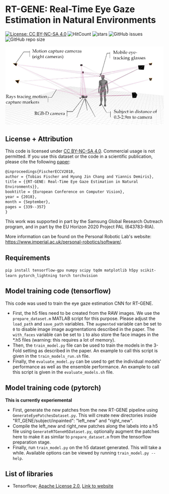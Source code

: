 # RT-GENE: Real-Time Eye Gaze Estimation in Natural Environments
[![License: CC BY-NC-SA 4.0](https://img.shields.io/badge/License-CC%20BY--NC--SA%204.0-lightgrey.svg?style=flat-square)](https://creativecommons.org/licenses/by-nc-sa/4.0/)
![HitCount](http://hits.dwyl.io/Tobias-Fischer/rt_gene.svg)
![stars](https://img.shields.io/github/stars/Tobias-Fischer/rt_gene.svg?style=flat-square)
![GitHub issues](https://img.shields.io/github/issues/Tobias-Fischer/rt_gene.svg?style=flat-square)
![GitHub repo size](https://img.shields.io/github/repo-size/Tobias-Fischer/rt_gene.svg?style=flat-square)

![Dataset Collection Setup](../dataset_collection_setup.jpg)


## License + Attribution
This code is licensed under [CC BY-NC-SA 4.0](https://creativecommons.org/licenses/by-nc-sa/4.0/). Commercial usage is not permitted. If you use this dataset or the code in a scientific publication, please cite the following [paper](http://openaccess.thecvf.com/content_ECCV_2018/html/Tobias_Fischer_RT-GENE_Real-Time_Eye_ECCV_2018_paper.html):

```
@inproceedings{FischerECCV2018,
author = {Tobias Fischer and Hyung Jin Chang and Yiannis Demiris},
title = {{RT-GENE: Real-Time Eye Gaze Estimation in Natural Environments}},
booktitle = {European Conference on Computer Vision},
year = {2018},
month = {September},
pages = {339--357}
}
```

This work was supported in part by the Samsung Global Research Outreach program, and in part by the EU Horizon 2020 Project PAL (643783-RIA).

More information can be found on the Personal Robotic Lab's website: <https://www.imperial.ac.uk/personal-robotics/software/>.

## Requirements
`pip install tensorflow-gpu numpy scipy tqdm matplotlib h5py scikit-learn pytorch_lightning torch torchvision`

## Model training code (tensorflow)
This code was used to train the eye gaze estimation CNN for RT-GENE. 
- First, the h5 files need to be created from the RAW images. We use the `prepare_dataset.m` MATLAB script for this purpose. Please adjust the `load_path` and `save_path` variables. The `augmented` variable can be set to `0` to disable image image augmentations described in the paper. The `with_faces` variable can be set to `1` to also store the face images in the *.h5 files (warning: this requires a lot of memory).
- Then, the `train_model.py` file can be used to train the models in the 3-Fold setting as described in the paper. An example to call this script is given in the `train_models_run.sh` file.
- Finally, the `evaluate_model.py` can be used to get the individual models' performance as well as the ensemble performance. An example to call this script is given in the `evaluate_models.sh` file.

## Model training code (pytorch)
**This is currently experiemental**
- First, generate the new patches from the new RT-GENE pipeline using `GenerateEyePatchesDataset.py`. This will create new directories inside "RT_GENE/subject/inpainted": "left_new" and "right_new".
- Compile the left_new and right_new patches along the labels into a h5 file using `GenerateRTGeneH5Dataset.py`, optionally augment the patches here to make it as similar to `prepare_dataset.m` from the tensorflow preparation stage.
- Finally, run `train_model.py` on the h5 dataset generated. This will take a while. Available options can be viewed by running `train_model.py --help`. 

## List of libraries
- Tensorflow; [Apache License 2.0](https://www.apache.org/licenses/LICENSE-2.0), [Link to website](http://tensorflow.org/)
